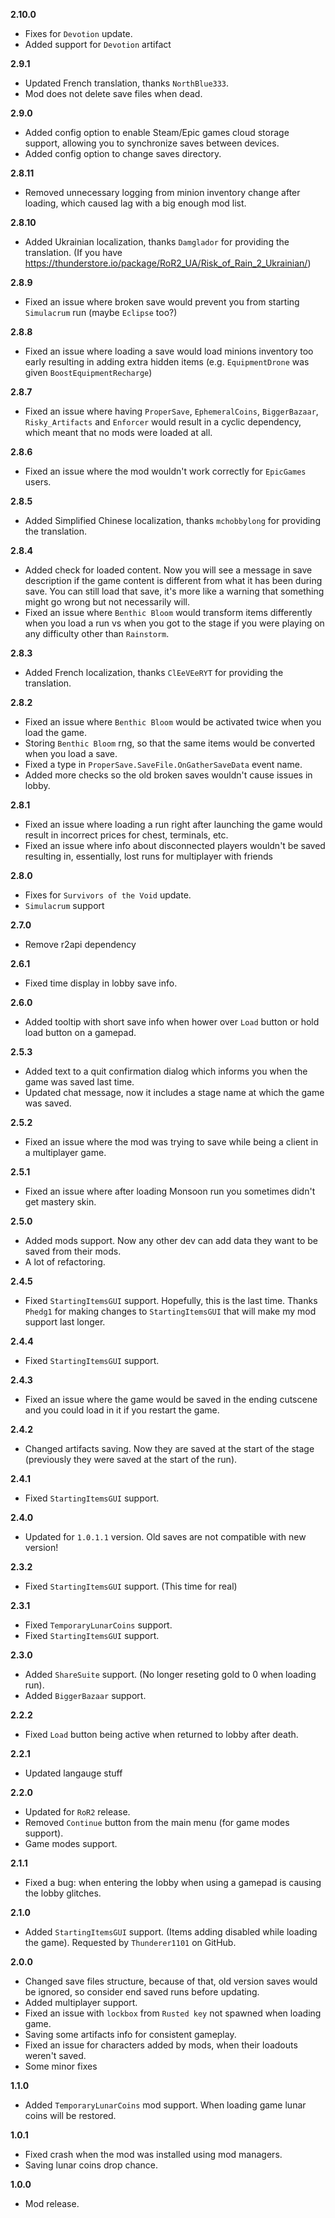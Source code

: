 **2.10.0**
* Fixes for `Devotion` update.
* Added support for `Devotion` artifact

**2.9.1**
* Updated French translation, thanks `NorthBlue333`.
* Mod does not delete save files when dead.

**2.9.0**
* Added config option to enable Steam/Epic games cloud storage support, allowing you to synchronize saves between devices.
* Added config option to change saves directory.

**2.8.11**
* Removed unnecessary logging from minion inventory change after loading, which caused lag with a big enough mod list.

**2.8.10**
* Added Ukrainian localization, thanks `Damglador` for providing the translation. (If you have https://thunderstore.io/package/RoR2_UA/Risk_of_Rain_2_Ukrainian/)

**2.8.9**

* Fixed an issue where broken save would prevent you from starting `Simulacrum` run (maybe `Eclipse` too?)

**2.8.8**

* Fixed an issue where loading a save would load minions inventory too early resulting in adding extra hidden items (e.g. `EquipmentDrone` was given `BoostEquipmentRecharge`)

**2.8.7**

* Fixed an issue where having `ProperSave`, `EphemeralCoins`, `BiggerBazaar`, `Risky_Artifacts` and `Enforcer` would result in a cyclic dependency, which meant that no mods were loaded at all.

**2.8.6**

* Fixed an issue where the mod wouldn't work correctly for `EpicGames` users.

**2.8.5**

* Added Simplified Chinese localization, thanks `mchobbylong` for providing the translation.

**2.8.4**

* Added check for loaded content. Now you will see a message in save description if the game content is different from what it has been during save. You can still load that save, it's more like a warning that something might go wrong but not necessarily will.
* Fixed an issue where `Benthic Bloom` would transform items differently when you load a run vs when you got to the stage if you were playing on any difficulty other than `Rainstorm`.

**2.8.3**

* Added French localization, thanks `ClEeVEeRYT` for providing the translation.

**2.8.2**

* Fixed an issue where `Benthic Bloom` would be activated twice when you load the game.
* Storing `Benthic Bloom` rng, so that the same items would be converted when you load a save.
* Fixed a type in `ProperSave.SaveFile.OnGatherSaveData` event name.
* Added more checks so the old broken saves wouldn't cause issues in lobby.

**2.8.1**

* Fixed an issue where loading a run right after launching the game would result in incorrect prices for chest, terminals, etc.
* Fixed an issue where info about disconnected players wouldn't be saved resulting in, essentially, lost runs for multiplayer with friends 

**2.8.0**

* Fixes for `Survivors of the Void` update.
* `Simulacrum` support

**2.7.0**

* Remove r2api dependency

**2.6.1**

* Fixed time display in lobby save info.

**2.6.0**

* Added tooltip with short save info when hower over `Load` button or hold load button on a gamepad.

**2.5.3**

* Added text to a quit confirmation dialog which informs you when the game was saved last time.
* Updated chat message, now it includes a stage name at which the game was saved.

**2.5.2**

* Fixed an issue where the mod was trying to save while being a client in a multiplayer game.

**2.5.1**

* Fixed an issue where after loading Monsoon run you sometimes didn't get mastery skin.

**2.5.0**

* Added mods support. Now any other dev can add data they want to be saved from their mods. 
* A lot of refactoring.

**2.4.5**

* Fixed `StartingItemsGUI` support. Hopefully, this is the last time. Thanks `Phedg1` for making changes to `StartingItemsGUI` that will make my mod support last longer.

**2.4.4**

* Fixed `StartingItemsGUI` support.

**2.4.3**

* Fixed an issue where the game would be saved in the ending cutscene and you could load in it if you restart the game.

**2.4.2**

* Changed artifacts saving. Now they are saved at the start of the stage (previously they were saved at the start of the run).

**2.4.1**

* Fixed `StartingItemsGUI` support.

**2.4.0**

* Updated for `1.0.1.1` version. Old saves are not compatible with new version!

**2.3.2**

* Fixed `StartingItemsGUI` support. (This time for real)

**2.3.1**

* Fixed `TemporaryLunarCoins` support.
* Fixed `StartingItemsGUI` support.

**2.3.0**

* Added `ShareSuite` support. (No longer reseting gold to 0 when loading run).
* Added `BiggerBazaar` support.

**2.2.2**

* Fixed `Load` button being active when returned to lobby after death.

**2.2.1**

* Updated langauge stuff

**2.2.0**

* Updated for `RoR2` release.
* Removed `Continue` button from the main menu (for game modes support).
* Game modes support.

**2.1.1**

* Fixed a bug: when entering the lobby when using a gamepad is causing the lobby glitches.

**2.1.0**

* Added `StartingItemsGUI` support. (Items adding disabled while loading the game). Requested by `Thunderer1101` on GitHub.

**2.0.0**

* Changed save files structure, because of that, old version saves would be ignored, so consider end saved runs before updating.
* Added multiplayer support.
* Fixed an issue with `lockbox` from `Rusted key` not spawned when loading game.
* Saving some artifacts info for consistent gameplay.
* Fixed an issue for characters added by mods, when their loadouts weren't saved.
* Some minor fixes

**1.1.0**

* Added `TemporaryLunarCoins` mod support. When loading game lunar coins will be restored.

**1.0.1**

* Fixed crash when the mod was installed using mod managers.
* Saving lunar coins drop chance.

**1.0.0**

* Mod release.
